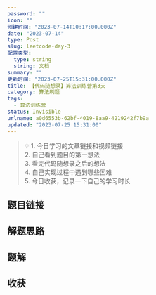 ```yaml
---
password: ""
icon: ""
创建时间: "2023-07-14T10:17:00.000Z"
date: "2023-07-14"
type: Post
slug: leetcode-day-3
配置类型:
  type: string
  string: 文档
summary: ""
更新时间: "2023-07-25T15:31:00.000Z"
title: 【代码随想录】算法训练营第3天
category: 算法刷题
tags:
  - 算法训练营
status: Invisible
urlname: a0d6553b-62bf-4019-8aa9-4219242f7b9a
updated: "2023-07-25 15:31:00"
---
```


> 💡 1. 今日学习的文章链接和视频链接  
> 2. 自己看到题目的第一想法  
> 3. 看完代码随想录之后的想法  
> 4. 自己实现过程中遇到哪些困难  
> 5. 今日收获，记录一下自己的学习时长

## 题目链接

## 解题思路

## 题解

## 收获
